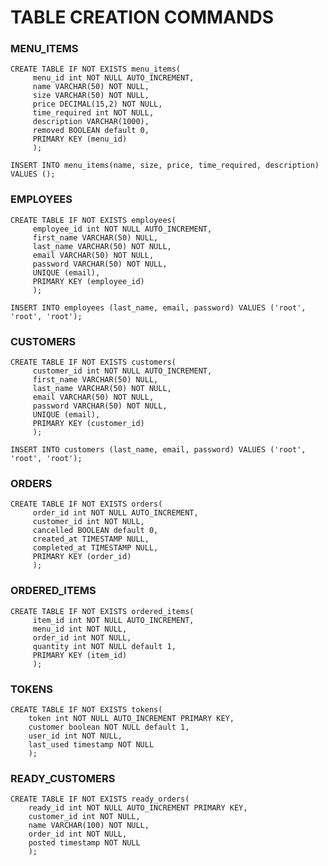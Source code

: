 # TABLE CREATION COMMANDS

### MENU_ITEMS

```
CREATE TABLE IF NOT EXISTS menu_items(
     menu_id int NOT NULL AUTO_INCREMENT,
     name VARCHAR(50) NOT NULL,
     size VARCHAR(50) NOT NULL,
     price DECIMAL(15,2) NOT NULL,
     time_required int NOT NULL,
     description VARCHAR(1000),
     removed BOOLEAN default 0,
     PRIMARY KEY (menu_id)
     );
```

`INSERT INTO menu_items(name, size, price, time_required, description) VALUES ();`

### EMPLOYEES

```
CREATE TABLE IF NOT EXISTS employees(
     employee_id int NOT NULL AUTO_INCREMENT,
     first_name VARCHAR(50) NULL,
     last_name VARCHAR(50) NOT NULL,
     email VARCHAR(50) NOT NULL,
     password VARCHAR(50) NOT NULL,
     UNIQUE (email),
     PRIMARY KEY (employee_id)
     );
```

`INSERT INTO employees (last_name, email, password) VALUES ('root', 'root', 'root');`

### CUSTOMERS

```
CREATE TABLE IF NOT EXISTS customers(
     customer_id int NOT NULL AUTO_INCREMENT,
     first_name VARCHAR(50) NULL,
     last_name VARCHAR(50) NOT NULL,
     email VARCHAR(50) NOT NULL,
     password VARCHAR(50) NOT NULL,
     UNIQUE (email),
     PRIMARY KEY (customer_id)
     );
```

`INSERT INTO customers (last_name, email, password) VALUES ('root', 'root', 'root');`

### ORDERS

```
CREATE TABLE IF NOT EXISTS orders(
     order_id int NOT NULL AUTO_INCREMENT,
     customer_id int NOT NULL,
     cancelled BOOLEAN default 0,
     created_at TIMESTAMP NULL,
     completed_at TIMESTAMP NULL,
     PRIMARY KEY (order_id)
     );
```

### ORDERED_ITEMS

```
CREATE TABLE IF NOT EXISTS ordered_items(
     item_id int NOT NULL AUTO_INCREMENT,
     menu_id int NOT NULL,
     order_id int NOT NULL,
     quantity int NOT NULL default 1,
     PRIMARY KEY (item_id)
     );
```

### TOKENS

```
CREATE TABLE IF NOT EXISTS tokens(
    token int NOT NULL AUTO_INCREMENT PRIMARY KEY,
    customer boolean NOT NULL default 1,
    user_id int NOT NULL,
    last_used timestamp NOT NULL
    );
```

### READY_CUSTOMERS

```
CREATE TABLE IF NOT EXISTS ready_orders(
    ready_id int NOT NULL AUTO_INCREMENT PRIMARY KEY,
    customer_id int NOT NULL,
    name VARCHAR(100) NOT NULL,
    order_id int NOT NULL,
    posted timestamp NOT NULL
    );
```
